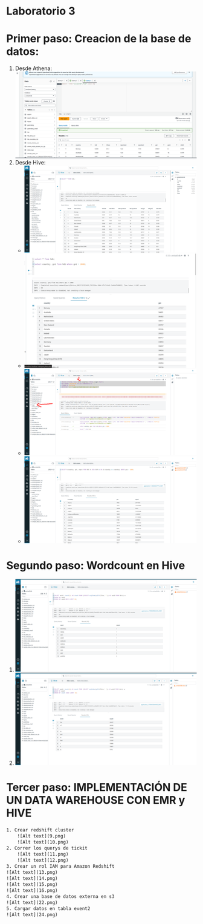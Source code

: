 # Laboratorio 3

#

# Primer paso: Creacion de la base de datos:

1. Desde Athena:
   ![Alt text](1.png)
2. Desde Hive:
   - ![Alt text](2.png)
   - ![Alt text](3.png)
   - ![Alt text](4.png)
   - ![Alt text](5.png)

# Segundo paso: Wordcount en Hive

1.  ![Alt text](7.png)
2.  ![Alt text](8.png)

# Tercer paso: IMPLEMENTACIÓN DE UN DATA WAREHOUSE CON EMR y HIVE

    1. Crear redshift cluster
        ![Alt text](9.png)
        ![Alt text](10.png)
    2. Correr los querys de tickit
        ![Alt text](11.png)
        ![Alt text](12.png)
    3. Crear un rol IAM para Amazon Redshift
    ![Alt text](13.png)
    ![Alt text](14.png)
    ![Alt text](15.png)
    ![Alt text](16.png)
    4. Crear una base de datos externa en s3
    ![Alt text](22.png)
    5. Cargar datos en tabla event2
    ![Alt text](24.png)
